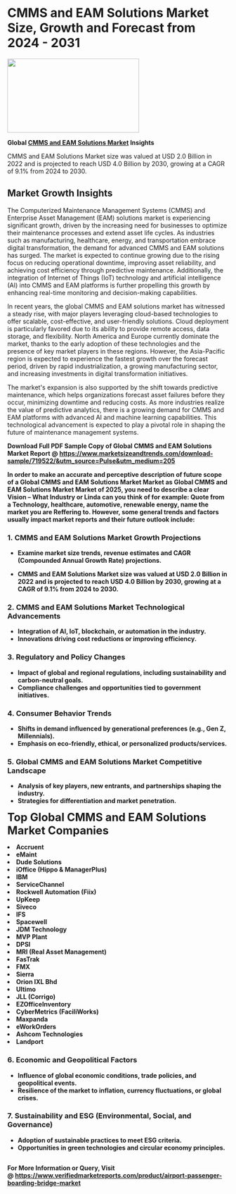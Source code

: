<H1>CMMS and EAM Solutions Market Size, Growth and Forecast from 2024 - 2031</H1><img class="aligncenter size-medium wp-image-584254" src="https://thirdeyenews.in/wp-content/uploads/2024/09/Global-Market-Research-300x168.jpeg" alt="" width="300" height="168" /><p><strong>Global&nbsp;<a href="https://www.marketsizeandtrends.com/download-sample/719522/&amp;utm_source=Pulse&amp;utm_medium=205">CMMS and EAM Solutions Market</a> Insights</strong></p><p>CMMS and EAM Solutions Market size was valued at USD 2.0 Billion in 2022 and is projected to reach USD 4.0 Billion by 2030, growing at a CAGR of 9.1% from 2024 to 2030.</p><p><h2>Market Growth Insights</h2> <p>The Computerized Maintenance Management Systems (CMMS) and Enterprise Asset Management (EAM) solutions market is experiencing significant growth, driven by the increasing need for businesses to optimize their maintenance processes and extend asset life cycles. As industries such as manufacturing, healthcare, energy, and transportation embrace digital transformation, the demand for advanced CMMS and EAM solutions has surged. The market is expected to continue growing due to the rising focus on reducing operational downtime, improving asset reliability, and achieving cost efficiency through predictive maintenance. Additionally, the integration of Internet of Things (IoT) technology and artificial intelligence (AI) into CMMS and EAM platforms is further propelling this growth by enhancing real-time monitoring and decision-making capabilities.</p> <p><strong></strong></p> <p>In recent years, the global CMMS and EAM solutions market has witnessed a steady rise, with major players leveraging cloud-based technologies to offer scalable, cost-effective, and user-friendly solutions. Cloud deployment is particularly favored due to its ability to provide remote access, data storage, and flexibility. North America and Europe currently dominate the market, thanks to the early adoption of these technologies and the presence of key market players in these regions. However, the Asia-Pacific region is expected to experience the fastest growth over the forecast period, driven by rapid industrialization, a growing manufacturing sector, and increasing investments in digital transformation initiatives.</p> <p>The market's expansion is also supported by the shift towards predictive maintenance, which helps organizations forecast asset failures before they occur, minimizing downtime and reducing costs. As more industries realize the value of predictive analytics, there is a growing demand for CMMS and EAM platforms with advanced AI and machine learning capabilities. This technological advancement is expected to play a pivotal role in shaping the future of maintenance management systems.</p> <p><strong></p><p><span class=""><strong>Download Full PDF Sample Copy of Global CMMS and EAM Solutions Market Report</strong> @ <a href="https://www.marketsizeandtrends.com/download-sample/719522/&amp;utm_source=Pulse&amp;utm_medium=205" target="_blank">https://www.marketsizeandtrends.com/download-sample/719522/&amp;utm_source=Pulse&amp;utm_medium=205</a></span></p><p>In order to make an accurate and perceptive description of future scope of a Global&nbsp;CMMS and EAM Solutions Market Market as Global&nbsp;CMMS and EAM Solutions Market Market of 2025, you need to describe a clear Vision &ndash; What Industry or Linda can you think of for example: Quote from a Technology, healthcare, automotive, renewable energy, name the market you are Reffering to. However, some general trends and factors usually impact market reports and their future outlook include:</p><h3>1.&nbsp;<strong>CMMS and EAM Solutions Market Growth Projections</strong></h3><ul><li>Examine market size trends, revenue estimates and CAGR (Compounded Annual Growth Rate) projections.</li><li><p>CMMS and EAM Solutions Market size was valued at USD 2.0 Billion in 2022 and is projected to reach USD 4.0 Billion by 2030, growing at a CAGR of 9.1% from 2024 to 2030.</p></li></ul><h3>2.&nbsp;<strong>CMMS and EAM Solutions Market Technological Advancements</strong></h3><ul><li>Integration of AI, IoT, blockchain, or automation in the industry.</li><li>Innovations driving cost reductions or improving efficiency.</li></ul><h3>3.&nbsp;<strong>Regulatory and Policy Changes</strong></h3><ul><li>Impact of global and regional regulations, including sustainability and carbon-neutral goals.</li><li>Compliance challenges and opportunities tied to government initiatives.</li></ul><h3>4.&nbsp;<strong>Consumer Behavior Trends</strong></h3><ul><li>Shifts in demand influenced by generational preferences (e.g., Gen Z, Millennials).</li><li>Emphasis on eco-friendly, ethical, or personalized products/services.</li></ul><h3>5.&nbsp;<strong>Global CMMS and EAM Solutions Market Competitive Landscape</strong></h3><ul><li>Analysis of key players, new entrants, and partnerships shaping the industry.</li><li>Strategies for differentiation and market penetration.</li></ul><p data-pm-slice="1 1 []"><span style="color: inherit; font-family: inherit; font-size: 25px;">Top Global CMMS and EAM Solutions Market Companies</span></p><div class="" data-test-id=""><p><li>Accruent</li><li> eMaint</li><li> Dude Solutions</li><li> iOffice (Hippo & ManagerPlus)</li><li> IBM</li><li> ServiceChannel</li><li> Rockwell Automation (Fiix)</li><li> UpKeep</li><li> Siveco</li><li> IFS</li><li> Spacewell</li><li> JDM Technology</li><li> MVP Plant</li><li> DPSI</li><li> MRI (Real Asset Management)</li><li> FasTrak</li><li> FMX</li><li> Sierra</li><li> Orion IXL Bhd</li><li> Ultimo</li><li> JLL (Corrigo)</li><li> EZOfficeInventory</li><li> CyberMetrics (FaciliWorks)</li><li> Maxpanda</li><li> eWorkOrders</li><li> Ashcom Technologies</li><li> Landport</li></p></div><h3>6.&nbsp;<strong>Economic and Geopolitical Factors</strong></h3><ul><li>Influence of global economic conditions, trade policies, and geopolitical events.</li><li>Resilience of the market to inflation, currency fluctuations, or global crises.</li></ul><h3>7.&nbsp;<strong>Sustainability and ESG (Environmental, Social, and Governance)</strong></h3><ul><li>Adoption of sustainable practices to meet ESG criteria.</li><li>Opportunities in green technologies and circular economy principles.</li></ul><h2><strong style="font-size: 14px;">For More Information or Query, Visit @&nbsp;</strong><a style="background-color: #ffffff; font-size: 14px;" href="https://www.marketsizeandtrends.com/report/cmms-and-eam-solutions-market/" target="_blank">https://www.verifiedmarketreports.com/product/airport-passenger-boarding-bridge-market</a></h2>

